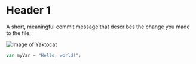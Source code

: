 # Header 1

A short, meaningful commit message that describes the change you made to the file.

![Image of Yaktocat](https://octodex.github.com/images/yaktocat.png)

``` javascript
var myVar = "Hello, world!";
```

